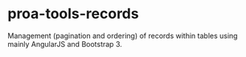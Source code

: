 # proa-tools-records
Management (pagination and ordering) of records within tables using mainly AngularJS and Bootstrap 3.
